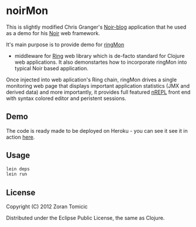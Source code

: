 # noirMon

This is slightly modified Chris Granger's 
[Noir-blog](https://github.com/ibdknox/Noir-blog) application that 
he used as a demo for his
[Noir](https://github.com/ibdknox/noir) web framework.

It's main purpose is to provide demo for 
[ringMon](https://github.com/zoka/ringMon)
- middleware for 
[Ring](https://github.com/mmcgrana/ring) web library which is de-facto standard 
for Clojure web applications. It also demonstartes how to incorporate ringMon
into typical Noir based application.

Once injected into web aplication's Ring chain,
ringMon drives a single monitoring web page that displays important application
statistics (JMX and derived data) and more importantly, it provides full
featured 
[nREPL](https://github.com/clojure/tools.nrepl)
front end with syntax colored editor and peristent sessions.

## Demo

The code is ready made to be deployed on Heroku - you can see it see it in action 
[here](http://noirmon.herokuapp.com/).

## Usage

```bash
lein deps
lein run
```

## License

Copyright (C) 2012 Zoran Tomicic

Distributed under the Eclipse Public License, the same as Clojure.

